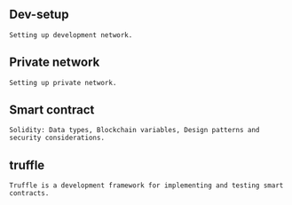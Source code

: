 
## Dev-setup
    
    Setting up development network.

## Private network
    
    Setting up private network.

## Smart contract
    
    Solidity: Data types, Blockchain variables, Design patterns and security considerations.

## truffle
    
    Truffle is a development framework for implementing and testing smart contracts.